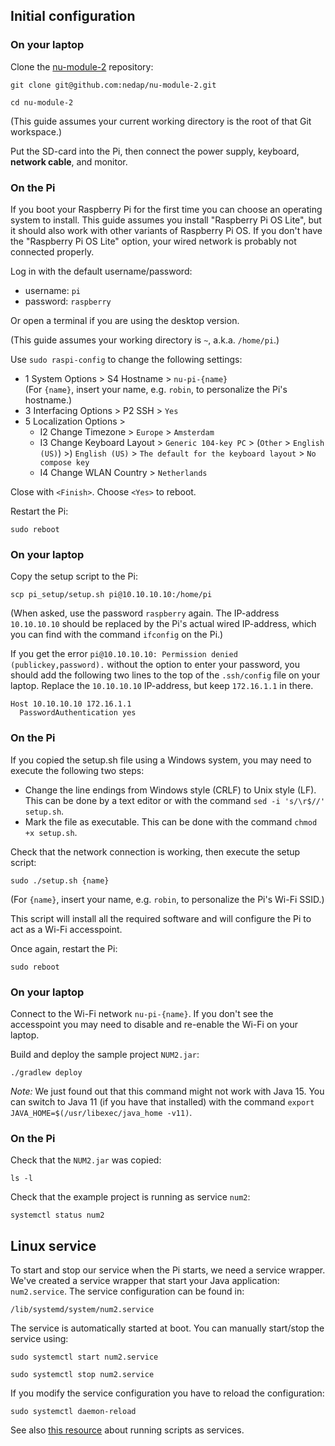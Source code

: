 ## Initial configuration

### On your laptop

Clone the [nu-module-2](https://github.com/nedap/nu-module-2) repository:

`git clone git@github.com:nedap/nu-module-2.git`

`cd nu-module-2`

(This guide assumes your current working directory is the root of that Git workspace.)

Put the SD-card into the Pi, then connect the power supply, keyboard, **network cable**, and monitor.

### On the Pi

If you boot your Raspberry Pi for the first time you can choose an operating system to install. This guide assumes
you install "Raspberry Pi OS Lite", but it should also work with other variants of Raspberry Pi OS. If you don't have 
the "Raspberry Pi OS Lite" option, your wired network is probably not connected properly.

Log in with the default username/password:

* username: `pi`
* password: `raspberry`

Or open a terminal if you are using the desktop version.

(This guide assumes your working directory is `~`, a.k.a. `/home/pi`.)

Use `sudo raspi-config` to change the following settings:

* 1 System Options > S4 Hostname > `nu-pi-{name}`<br>(For `{name}`, insert your name, e.g. `robin`, to personalize the Pi's hostname.)
* 3 Interfacing Options > P2 SSH > `Yes`
* 5 Localization Options >
    * I2 Change Timezone > `Europe` > `Amsterdam`
    * I3 Change Keyboard Layout > `Generic 104-key PC` > (`Other` > `English (US)`) >) `English (US)` > `The default for the keyboard layout` > `No compose key`
    * I4 Change WLAN Country > `Netherlands`

Close with `<Finish>`. Choose `<Yes>` to reboot.

Restart the Pi:

`sudo reboot`

### On your laptop

Copy the setup script to the Pi:

`scp pi_setup/setup.sh pi@10.10.10.10:/home/pi`

(When asked, use the password `raspberry` again. The IP-address `10.10.10.10` should be replaced by the Pi's actual 
wired IP-address, which you can find with the command `ifconfig` on the Pi.)

If you get the error `pi@10.10.10.10: Permission denied (publickey,password).` without the option to enter your 
password, you should add the following two lines to the top of the `.ssh/config` file on your laptop. Replace the 
`10.10.10.10` IP-address, but keep `172.16.1.1` in there. 

```
Host 10.10.10.10 172.16.1.1
  PasswordAuthentication yes
```

### On the Pi

If you copied the setup.sh file using a Windows system, you may need to execute the following two steps:

* Change the line endings from Windows style (CRLF) to Unix style (LF). This can be done by a text editor or with the 
  command `sed -i 's/\r$//' setup.sh`.
* Mark the file as executable. This can be done with the command `chmod +x setup.sh`.

Check that the network connection is working, then execute the setup script:

`sudo ./setup.sh {name}`

(For `{name}`, insert your name, e.g. `robin`, to personalize the Pi's Wi-Fi SSID.)

This script will install all the required software and will configure the Pi to act as a Wi-Fi accesspoint.

Once again, restart the Pi:

`sudo reboot`

### On your laptop

Connect to the Wi-Fi network `nu-pi-{name}`. If you don't see the accesspoint you may need to disable and re-enable
the Wi-Fi on your laptop.

Build and deploy the sample project `NUM2.jar`:

`./gradlew deploy`

*Note:* We just found out that this command might not work with Java 15. You can switch to Java 11 (if you have that 
installed) with the command `export JAVA_HOME=$(/usr/libexec/java_home -v11)`.

### On the Pi

Check that the `NUM2.jar` was copied:

`ls -l`

Check that the example project is running as service `num2`:

`systemctl status num2`



## Linux service

To start and stop our service when the Pi starts, we need a service wrapper. We've created a service wrapper that start your Java application: `num2.service`. The service configuration can be found in:

`/lib/systemd/system/num2.service`

The service is automatically started at boot. You can manually start/stop the service using:

`sudo systemctl start num2.service`

`sudo systemctl stop num2.service`

If you modify the service configuration you have to reload the configuration:

`sudo systemctl daemon-reload`

See also [this resource](http://www.diegoacuna.me/how-to-run-a-script-as-a-service-in-raspberry-pi-raspbian-jessie/) about running scripts as services.
